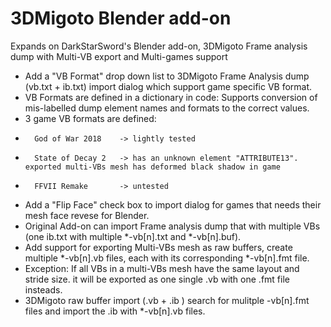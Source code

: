 # 3DMigoto Blender add-on
Expands on DarkStarSword's Blender add-on, 3DMigoto Frame analysis dump with Multi-VB export and Multi-games support

- Add a "VB Format" drop down list to 3DMigoto Frame Analysis dump (vb.txt + ib.txt) import dialog which support game specific VB format.
- VB Formats are defined in a dictionary in code: Supports conversion of mis-labelled dump element names and formats to the correct values. 
- 3 game VB formats are defined:
-       God of War 2018    -> lightly tested
-       State of Decay 2   -> has an unknown element "ATTRIBUTE13". exported multi-VBs mesh has deformed black shadow in game
-       FFVII Remake       -> untested  
-  Add a "Flip Face" check box to import dialog for games that needs their mesh face revese for Blender.
-  Original Add-on can import Frame analysis dump that with multiple VBs  (one ib.txt  with multiple *-vb[n].txt and *-vb[n].buf). 
-  Add support for exporting Multi-VBs mesh as raw buffers, create multiple *-vb[n].vb files, each with its corresponding *-vb[n].fmt file. 
-  Exception: If all VBs in a multi-VBs mesh have the same layout and stride size. it will be exported as one single .vb with one .fmt file insteads.
-  3DMigoto raw buffer import (.vb + .ib ) search for mulitple -vb[n].fmt files and import the .ib with *-vb[n].vb files.   
